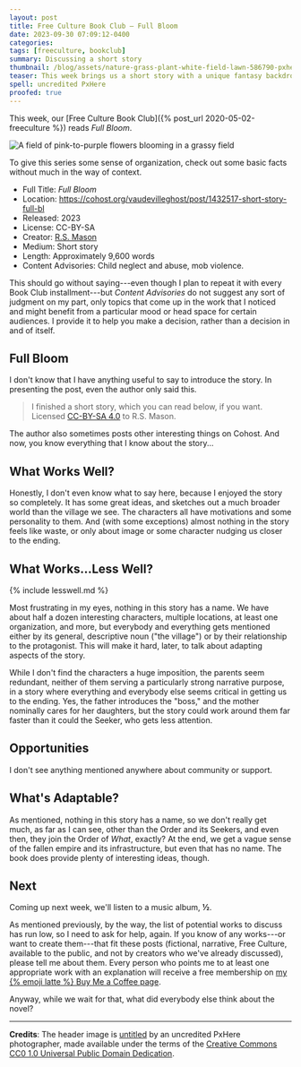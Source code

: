 ```yaml
---
layout: post
title: Free Culture Book Club — Full Bloom
date: 2023-09-30 07:09:12-0400
categories:
tags: [freeculture, bookclub]
summary: Discussing a short story
thumbnail: /blog/assets/nature-grass-plant-white-field-lawn-586790-pxhere.com.png
teaser: This week brings us a short story with a unique fantasy backdrop.
spell: uncredited PxHere
proofed: true
---
```


This week, our [Free Culture Book Club]({% post_url 2020-05-02-freeculture %}) reads *Full Bloom*.

![A field of pink-to-purple flowers blooming in a grassy field](/blog/assets/nature-grass-plant-white-field-lawn-586790-pxhere.com.png "Pardon the shallow reading...")

To give this series some sense of organization, check out some basic facts without much in the way of context.

 * Full Title:  *Full Bloom*
 * Location:  <https://cohost.org/vaudevilleghost/post/1432517-short-story-full-bl>
 * Released:  2023
 * License:  CC-BY-SA
 * Creator:  [R.S. Mason](https://cohost.org/vaudevilleghost)
 * Medium:  Short story
 * Length:  Approximately 9,600 words
 * Content Advisories:  Child neglect and abuse, mob violence.

This should go without saying---even though I plan to repeat it with every Book Club installment---but *Content Advisories* do not suggest any sort of judgment on my part, only topics that come up in the work that I noticed and might benefit from a particular mood or head space for certain audiences.  I provide it to help you make a decision, rather than a decision in and of itself.

## Full Bloom

I don't know that I have anything useful to say to introduce the story.  In presenting the post, even the author only said this.

 > I finished a short story, which you can read below, if you want. Licensed [CC-BY-SA 4.0](https://creativecommons.org/licenses/by-sa/4.0/) to R.S. Mason.

The author also sometimes posts other interesting things on Cohost.  And now, you know everything that I know about the story...

## What Works Well?

Honestly, I don't even know what to say here, because I enjoyed the story so completely.  It has some great ideas, and sketches out a much broader world than the village we see.  The characters all have motivations and some personality to them.  And (with some exceptions) almost nothing in the story feels like waste, or only about image or some character nudging us closer to the ending.

## What Works...Less Well?

{% include lesswell.md %}

Most frustrating in my eyes, nothing in this story has a name.  We have about half a dozen interesting characters, multiple locations, at least one organization, and more, but everybody and everything gets mentioned either by its general, descriptive noun ("the village") or by their relationship to the protagonist.  This will make it hard, later, to talk about adapting aspects of the story.

While I don't find the characters a huge imposition, the parents seem redundant, neither of them serving a particularly strong narrative purpose, in a story where everything and everybody else seems critical in getting us to the ending.  Yes, the father introduces the "boss," and the mother nominally cares for her daughters, but the story could work around them far faster than it could the Seeker, who gets less attention.

## Opportunities

I don't see anything mentioned anywhere about community or support.

## What's Adaptable?

As mentioned, nothing in this story has a name, so we don't really get much, as far as I can see, other than the Order and its Seekers, and even then, they join the Order of *What*, exactly?  At the end, we get a vague sense of the fallen empire and its infrastructure, but even that has no name.  The book does provide plenty of interesting ideas, though.

## Next

Coming up next week, we'll listen to a music album, **½**.

As mentioned previously, by the way, the list of potential works to discuss has run low, so I need to ask for help, again.  If you know of any works---or want to create them---that fit these posts (fictional, narrative, Free Culture, available to the public, and not by creators who we've already discussed), please tell me about them.  Every person who points me to at least one appropriate work with an explanation will receive a free membership on [my {% emoji latte %} Buy Me a Coffee page](https://buymeacoffee.com/jcolag).

Anyway, while we wait for that, what did everybody else think about the novel?

* * *

**Credits**:  The header image is [untitled](https://pxhere.com/en/photo/586790) by an uncredited PxHere photographer, made available under the terms of the [Creative Commons CC0 1.0 Universal Public Domain Dedication](https://creativecommons.org/publicdomain/zero/1.0/).
